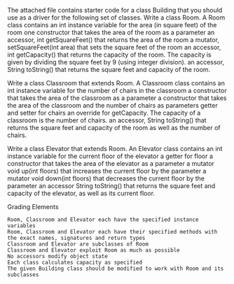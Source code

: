 
The attached file contains starter code for a class Building that you should use as a driver for the following set of classes.
Write a class Room.  A Room class contains
an int instance variable for the area (in square feet) of the room
one constructor that takes the area of the room as a parameter
an accessor, int getSquareFeet() that returns the area of the room
a mutator, setSquareFeet(int area) that sets the square feet of the room
an accessor, int getCapacity() that returns the capacity of the room.  The capacity is given by dividing the square feet by 9 (using integer division).
an accessor, String toString() that returns the square feet and capacity of the room.

Write a class Classroom that extends Room.  A Classroom class contains
an int instance variable for the number of chairs in the classroom
a constructor that takes the area of the classroom as a parameter
a constructor that takes the area of the classroom and the number of chairs as parameters
getter and setter for chairs
an override for getCapacity.  The capacity of a classroom is the number of chairs.
an accessor, String toString() that returns the square feet and capacity of the room as well as the number of chairs.

Write a class Elevator that extends Room.  An Elevator class contains
an int instance variable for the current floor of the elevator
a getter for floor
a constructor that takes the area of the elevator as a parameter
a mutator void up(int floors) that increases the current floor by the parameter
a mutator void down(int floors) that decreases the current floor by the parameter
an accessor String toString() that returns the square feet and capacity of the elevator, as well as its current floor.

Grading Elements

    Room, Classroom and Elevator each have the specified instance variables
    Room, Classroom and Elevator each have their specified methods with the exact names, signatures and return types
    Classroom and Elevator are subclasses of Room
    Classroom and Elevator exploit Room as much as possible
    No accessors modify object state
    Each class calculates capacity as specified
    The given Building class should be modified to work with Room and its subclasses

